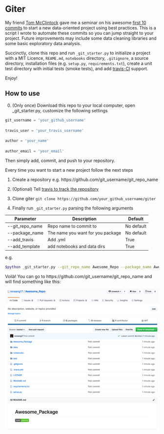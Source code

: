 # Giter

My friend [Tom McClintock](https://github.com/tmcclintock) gave me a seminar on his awesome [first 10 commits](https://docs.google.com/presentation/d/1rJyTpUZPaCXiz43ZHQmCiq-1rEsflbFS8aCv7bgBl7Q/edit?usp=sharing) to start a new data-oriented project using best practices. This is a script I wrote to automate these commits so you can jump straight to your project. Future improvements may include some data cleaning libraries and some basic exploratory data analysis.

Succinctly, clone this repo and run `_git_starter.py` to initialize a project with a MIT Licence, `REAME.md`, `notebooks` directory, `.gitignore`, a source directory, installation files (e.g. `setup.py`, `requirements.txt`), create a unit test directory with initial tests (smoke tests), and add [travis-CI](https://travis-ci.com/) support.

Enjoy!

## How to use

0. (Only once) Download this repo to your local computer, 
open _git_starter.py, customize the following settings

```python
git_username = 'your_github_username'

travis_user = 'your_travis_username'

author = 'your_name'

author_email = 'your_email'
```

Then simply add, commit, and push to your repository.

Every time you want to start a new project follow the next steps

1. Create a repository e.g. https://<span></span>github.com/git_username/git_repo_name

2. (Optional) Tell [travis to track the repository](https://travis-ci.com/account/repositories)

3. Clone giter `git clone https://github.com/your_github_username/giter`

4. Finally run `_git_starter.py` parsing the following arguments

| Parameter       | Description                       | Default |
| -------------   | -------------                     | ------------- |
| --git_repo_name | Repo name to commit to            | No default |
| --package_name  | The name you want for you package | No default | 
| --add_travis    | Add .yml                          | True |
| --add_template  | add notebooks and data dirs       | True |

e.g.

```bash
$python _git_starter.py --git_repo_name Awesome_Repo --package_name Awesome_Package
```

Voilà! You can go to https://<span></span>github.com/git_username/git_repo_name and will find something like this:


![library.](./images/_image_to_illustrate.png)
